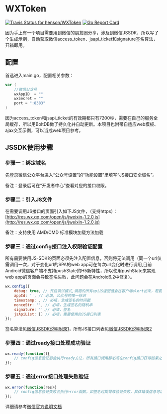 # WXToken

[![Travis Status for henson/WXToken](https://travis-ci.org/henson/WXToken.svg?branch=master)](https://travis-ci.org/henson/WXToken) [![Go Report Card](https://goreportcard.com/badge/github.com/henson/WXToken)](https://goreportcard.com/report/github.com/henson/WXToken)

因为手上有一个项目需要用到微信的朋友圈分享，涉及到微信JSSDK，所以写了个生成示例，自动获取微信access_token、jsapi_ticket和signature签名算法，开箱即用。

## 配置

首选进入main.go，配置相关参数：

```go
var (
    //微信公众号
    wxAppID  = ""
    wxSecret = ""
    port = ":8383"
)
```

因为access_token和jsapi_ticket的有效期都只有7200秒，需要在自己的服务全局缓存，所以用BoltDB做了持久化并自动更新。本项目也附带自适应web模板、ajax交互示例，可以当成web项目参考。

## JSSDK使用步骤

### 步骤一：绑定域名

先登录微信公众平台进入“公众号设置”的“功能设置”里填写“JS接口安全域名”。

备注：登录后可在“开发者中心”查看对应的接口权限。

### 步骤二：引入JS文件

在需要调用JS接口的页面引入如下JS文件，（支持https）：[http://res.wx.qq.com/open/js/jweixin-1.2.0.js](http://res.wx.qq.com/open/js/jweixin-1.2.0.js)

备注：支持使用 AMD/CMD 标准模块加载方法加载

### 步骤三：通过config接口注入权限验证配置

所有需要使用JS-SDK的页面必须先注入配置信息，否则将无法调用（同一个url仅需调用一次，对于变化url的SPA的web app可在每次url变化时进行调用,目前Android微信客户端不支持pushState的H5新特性，所以使用pushState来实现web app的页面会导致签名失败，此问题会在Android6.2中修复）。

```js
wx.config({
    debug: true, // 开启调试模式,调用的所有api的返回值会在客户端alert出来，若要查看传入的参数，可以在pc端打开，参数信息会通过log打出，仅在pc端时才会打印。
    appId: '', // 必填，公众号的唯一标识
    timestamp: , // 必填，生成签名的时间戳
    nonceStr: '', // 必填，生成签名的随机串
    signature: '',// 必填，签名
    jsApiList: [] // 必填，需要使用的JS接口列表
});
```

签名算法见[微信JSSDK说明附录1](https://mp.weixin.qq.com/wiki?action=doc&id=mp1421141115#62)，所有JS接口列表见[微信JSSDK说明附录2](https://mp.weixin.qq.com/wiki?action=doc&id=mp1421141115#63)

### 步骤四：通过ready接口处理成功验证

```js
wx.ready(function(){
    // config信息验证后会执行ready方法，所有接口调用都必须在config接口获得结果之后，config是一个客户端的异步操作，所以如果需要在页面加载时就调用相关接口，则须把相关接口放在ready函数中调用来确保正确执行。对于用户触发时才调用的接口，则可以直接调用，不需要放在ready函数中。
});
```

### 步骤五：通过error接口处理失败验证

```js
wx.error(function(res){
    // config信息验证失败会执行error函数，如签名过期导致验证失败，具体错误信息可以打开config的debug模式查看，也可以在返回的res参数中查看，对于SPA可以在这里更新签名。
});
```

详细请参考[微信官方说明文档](https://mp.weixin.qq.com/wiki?t=resource/res_main&id=mp1421141115)